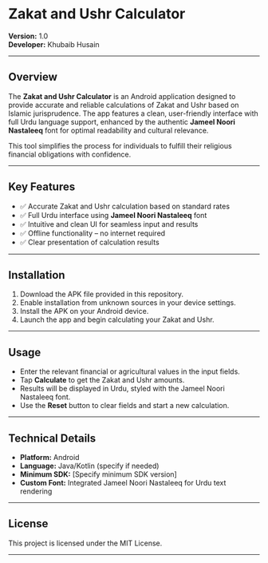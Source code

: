 # Zakat and Ushr Calculator

**Version:** 1.0  
**Developer:** Khubaib Husain

---

## Overview

The **Zakat and Ushr Calculator** is an Android application designed to provide accurate and reliable calculations of Zakat and Ushr based on Islamic jurisprudence. The app features a clean, user-friendly interface with full Urdu language support, enhanced by the authentic **Jameel Noori Nastaleeq** font for optimal readability and cultural relevance.

This tool simplifies the process for individuals to fulfill their religious financial obligations with confidence.

---

## Key Features

- ✅ Accurate Zakat and Ushr calculation based on standard rates  
- ✅ Full Urdu interface using **Jameel Noori Nastaleeq** font  
- ✅ Intuitive and clean UI for seamless input and results  
- ✅ Offline functionality – no internet required  
- ✅ Clear presentation of calculation results  

---

## Installation

1. Download the APK file provided in this repository.  
2. Enable installation from unknown sources in your device settings.  
3. Install the APK on your Android device.  
4. Launch the app and begin calculating your Zakat and Ushr.

---

## Usage

- Enter the relevant financial or agricultural values in the input fields.  
- Tap **Calculate** to get the Zakat and Ushr amounts.  
- Results will be displayed in Urdu, styled with the Jameel Noori Nastaleeq font.  
- Use the **Reset** button to clear fields and start a new calculation.

---

## Technical Details

- **Platform:** Android  
- **Language:** Java/Kotlin (specify if needed)  
- **Minimum SDK:** [Specify minimum SDK version]  
- **Custom Font:** Integrated Jameel Noori Nastaleeq for Urdu text rendering  

---
## License

This project is licensed under the MIT License.

---

